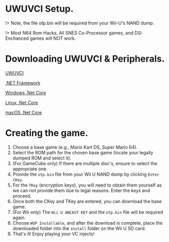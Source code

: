 # UWUVCI Setup.

!> Note, the file otp.bin will be required from your Wii-U's NAND dump.

!> Most N64 Rom Hacks, All SNES Co-Processor games, and DSi Enchanced games will NOT work.

# Downloading UWUVCI & Peripherals.

[UWUVCI](https://github.com/stuff-by-3-random-dudes/UWUVCI-AIO-WPF/releases/download/v3.99.9.1/UWUVCI_INSTALLER.exe)

[.NET Framework](https://dotnet.microsoft.com/en-us/download/dotnet-framework/thank-you/net48-web-installer)

[Windows .Net Core](https://dotnet.microsoft.com/en-us/download/dotnet-framework/thank-you/net48-web-installer)

[Linux .Net Core](https://learn.microsoft.com/dotnet/core/install/linux?WT.mc_id=dotnet-35129-website)

[macOS .Net Core](https://dotnet.microsoft.com/en-us/download/dotnet/thank-you/sdk-3.1.426-macos-x64-installer)

# Creating the game.

1. Choose a base game (e.g., Mario Kart DS, Super Mario 64).
2. Select the ROM path for the chosen base game (locate your legally dumped ROM and select it).
3. (For GameCube only) If there are multiple disc's, ensure to select the appropriate one.
4. Provide the `otp.bin` file from your Wii U NAND dump by clicking `Enter CKey`.
5. For the `TKey` (encryption keys), you will need to obtain them yourself as we can not provide them due to legal reasons. Enter the keys and proceed.
6. Once both the CKey and TKey are entered, you can download the base game.
7. (For Wii only) The `Wii U ANCAST KEY` and the `otp.bin` file will be required again.
8. Choose `WUP Installable`, and after the download is complete, place the downloaded folder into the `install` folder on the Wii U SD card.
9. That's it! Enjoy playing your VC injects!
